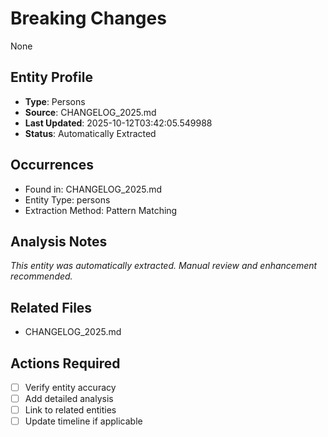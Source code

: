 # Breaking Changes

None

## Entity Profile
- **Type**: Persons
- **Source**: CHANGELOG_2025.md
- **Last Updated**: 2025-10-12T03:42:05.549988
- **Status**: Automatically Extracted

## Occurrences
- Found in: CHANGELOG_2025.md
- Entity Type: persons
- Extraction Method: Pattern Matching

## Analysis Notes
*This entity was automatically extracted. Manual review and enhancement recommended.*

## Related Files
- CHANGELOG_2025.md

## Actions Required
- [ ] Verify entity accuracy
- [ ] Add detailed analysis
- [ ] Link to related entities
- [ ] Update timeline if applicable
